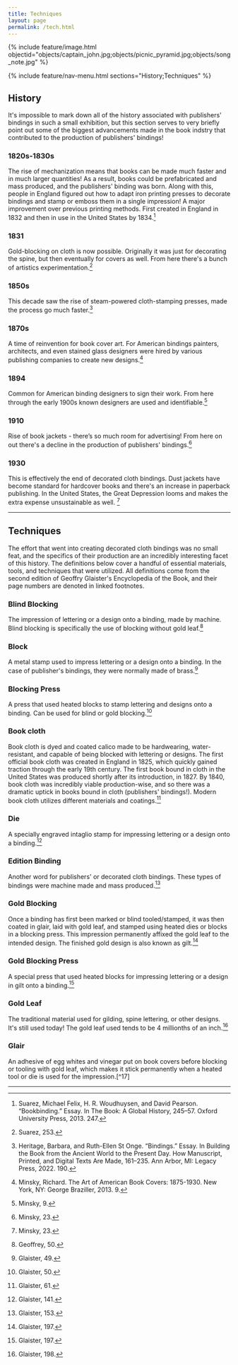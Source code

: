 ```yaml
---
title: Techniques
layout: page
permalink: /tech.html
---
```

{% include feature/image.html objectid="objects/captain_john.jpg;objects/picnic_pyramid.jpg;objects/song_note.jpg" %}

{% include feature/nav-menu.html sections="History;Techniques" %}

## History
It's impossible to mark down all of the history associated with publishers' bindings in such a small exhibition, but this section serves to very briefly point out some of the biggest advancements made in the book indstry that contributed to the production of publishers' bindings!

### 1820s-1830s
The rise of mechanization means that books can be made much faster and in much larger quantities! As a result, books could be prefabricated and mass produced, and the publishers' binding was born. Along with this, people in England figured out how to adapt iron printing presses to decorate bindings and stamp or emboss them in a single impression! A major improvement over previous printing methods. First created in England in 1832 and then in use in the United States by 1834.[^1]

### 1831
Gold-blocking on cloth is now possible. Originally it was just for decorating the spine, but then eventually for covers as well. From here there's a bunch of artistics experimentation.[^2]

### 1850s
This decade saw the rise of steam-powered cloth-stamping presses, made the process go much faster.[^3]

### 1870s
A time of reinvention for book cover art. For American bindings painters, architects, and even stained glass designers were hired by various publishing companies to create new designs.[^4] 

### 1894
Common for American binding designers to sign their work. From here through the early 1900s known designers are used and identifiable.[^5]

### 1910
Rise of book jackets - there’s so much room for advertising! From here on out there's a decline in the production of publishers' bindings.[^6]

### 1930
This is effectively the end of decorated cloth bindings. Dust jackets have become standard for hardcover books and there's an increase in paperback publishing. In the United States, the Great Depression looms and makes the extra expense unsustainable as well. [^7]




-----------------------------------------------------------------------------------------------------------------------------




## Techniques
The effort that went into creating decorated cloth bindings was no small feat, and the specifics of their production are an incredibly interesting facet of this history. The definitions below cover a handful of essential materials, tools, and techniques that were utilized. All definitions come from the second edition of Geoffry Glaister's Encyclopedia of the Book, and their page numbers are denoted in linked footnotes. 

### Blind Blocking
The impression of lettering or a design onto a binding, made by machine. Blind blocking is specifically the use of blocking without gold leaf.[^8]

### Block
A metal stamp used to impress lettering or a design onto a binding. In the case of publisher's bindings, they were normally made of brass.[^9]

### Blocking Press
A press that used heated blocks to stamp lettering and designs onto a binding. Can be used for blind or gold blocking.[^10]

### Book cloth
Book cloth is dyed and coated calico made to be hardwearing, water-resistant, and capable of being blocked with lettering or designs. The first official book cloth was created in England in 1825, which quickly gained traction through the early 19th century. The first book bound in cloth in the United States was produced shortly after its introduction, in 1827. By 1840, book cloth was incredibly viable production-wise, and so there was a dramatic uptick in books bound in cloth (publishers' bindings!). Modern book cloth utilizes different materials and coatings.[^11]

### Die
A specially engraved intaglio stamp for impressing lettering or a design onto a binding.[^12]

### Edition Binding
Another word for publishers' or decorated cloth bindings. These types of bindings were machine made and mass produced.[^13]

### Gold Blocking 
Once a binding has first been marked or blind tooled/stamped, it was then coated in glair, laid with gold leaf, and stamped using heated dies or blocks in a blocking press. This impression permanently affixed the gold leaf to the intended design. The finished gold design is also known as gilt.[^14] 

### Gold Blocking Press
A special press that used heated blocks for impressing lettering or a design in gilt onto a binding.[^15]

### Gold Leaf
The traditional material used for gilding, spine lettering, or other designs. It's still used today! The gold leaf used tends to be 4 millionths of an inch.[^16]

### Glair
An adhesive of egg whites and vinegar put on book covers before blocking or tooling with gold leaf, which makes it stick permanently when a heated tool or die is used for the impression.[^17]




-----------------------------------------------------------------------------------------------------------------------------




[^1]: Suarez, Michael Felix, H. R. Woudhuysen, and David Pearson. “Bookbinding.” Essay. In The Book: A Global History, 245–57. Oxford University Press, 2013. 247. 
[^2]: Suarez, 253.
[^3]: Heritage, Barbara, and Ruth-Ellen St Onge. “Bindings.” Essay. In Building the Book from the Ancient World to the Present Day. How Manuscript, Printed, and Digital Texts Are Made, 161–235. Ann Arbor, MI: Legacy Press, 2022. 190.
[^4]: Minsky, Richard. The Art of American Book Covers: 1875-1930. New York, NY: George Braziller, 2013. 9.
[^5]: Minsky, 9.
[^6]: Minsky, 23. 
[^7]: Minsky, 23. 
[^8]: Geoffrey, 50.
[^9]: Glaister, 49.
[^10]: Glaister, 50.
[^11]: Glaister, 61.
[^12]: Glaister, 141.
[^13]: Glaister, 153.
[^14]: Glaister, 197.
[^15]: Glaister, 197.
[^16]: Glaister, 198.
[^27]: Glaister, 196.
